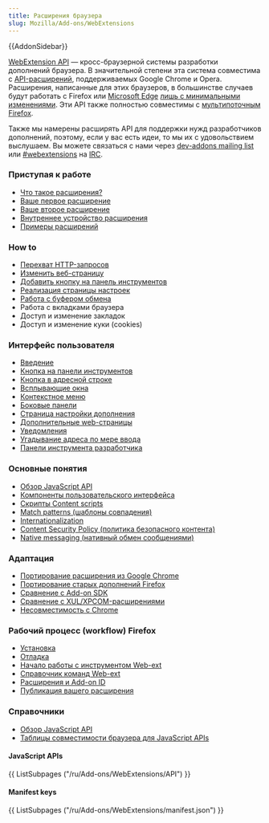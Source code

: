 ```yaml
---
title: Расширения браузера
slug: Mozilla/Add-ons/WebExtensions
---
```


{{AddonSidebar}}

[WebExtension API](/ru/docs/Mozilla/Add-ons/WebExtensions) — кросс-браузерной системы разработки дополнений браузера.
В значительной степени эта система совместима с [API-расширений](https://developer.chrome.com/extensions), поддерживаемых Google Chrome и Opera. Расширения, написанные для этих браузеров, в большинстве случаев будут работать с Firefox или [Microsoft Edge](https://developer.microsoft.com/en-us/microsoft-edge/platform/documentation/extensions/) [лишь с минимальными изменениями](/ru/Add-ons/WebExtensions/Porting_from_Google_Chrome). Эти API также полностью совместимы с [мультипоточным Firefox](/ru/Firefox/Multiprocess_Firefox).

Также мы намерены расширять API для поддержки нужд разработчиков дополнений, поэтому, если у вас есть идеи, то мы их с удовольствием выслушаем. Вы можете связаться с нами через [dev-addons mailing list](https://mail.mozilla.org/listinfo/dev-addons) или [#webextensions](irc://irc.mozilla.org/webextensions) на [IRC](https://wiki.mozilla.org/IRC).

### Приступая к работе

- [Что такое расширения?](/ru/Add-ons/WebExtensions/What_are_WebExtensions)
- [Ваше первое расширение](/ru/Add-ons/WebExtensions/Your_first_WebExtension)
- [Ваше второе расширение](/ru/Add-ons/WebExtensions/Your_second_WebExtension)
- [Внутреннее устройство расширения](/ru/Add-ons/WebExtensions/Anatomy_of_a_WebExtension)
- [Примеры расширений](/ru/Add-ons/WebExtensions/Examples)

### How to

- [Перехват HTTP-запросов](/ru/docs/Mozilla/Add-ons/WebExtensions/Intercept_HTTP_requests)
- [Изменить веб-страницу](/ru/docs/Mozilla/Add-ons/WebExtensions/Modify_a_web_page)
- [Добавить кнопку на панель инструментов](/ru/docs/Mozilla/Add-ons/WebExtensions/Add_a_button_to_the_toolbar)
- [Реализация страницы настроек](/ru/docs/Mozilla/Add-ons/WebExtensions/Implement_a_settings_page)
- [Работа с буфером обмена](/ru/docs/Mozilla/Add-ons/WebExtensions/Interact_with_the_clipboard)
- Работа с вкладками браузера
- Доступ и изменение закладок
- Доступ и изменение куки (cookies)

### Интерфейс пользователя

- [Введение](/ru/docs/Mozilla/Add-ons/WebExtensions/user_interface)
- [Кнопка на панели инструментов](/ru/docs/Mozilla/Add-ons/WebExtensions/user_interface/Browser_action)
- [Кнопка в адресной строке](/ru/docs/Mozilla/Add-ons/WebExtensions/user_interface/Page_actions)
- [Всплывающие окна](/ru/docs/Mozilla/Add-ons/WebExtensions/user_interface/Popups)
- [Контекстное меню](/ru/docs/Mozilla/Add-ons/WebExtensions/user_interface/Context_menu_items)
- [Боковые панели](/ru/docs/Mozilla/Add-ons/WebExtensions/user_interface/Sidebars)
- [Страница настройки дополнения](/ru/docs/Mozilla/Add-ons/WebExtensions/user_interface/Options_page)
- [Дополнительные web-страницы](/ru/docs/Mozilla/Add-ons/WebExtensions/user_interface/Bundled_web_pages)
- [Уведомления](/ru/docs/Mozilla/Add-ons/WebExtensions/user_interface/Notifications)
- [Угадывание адреса по мере ввода](/ru/docs/Mozilla/Add-ons/WebExtensions/user_interface/Omnibox)
- [Панели инструмента разработчика](/ru/docs/Mozilla/Add-ons/WebExtensions/user_interface/devtools_panels)

### Основные понятия

- [Обзор JavaScript API](/ru/docs/Mozilla/Add-ons/WebExtensions/API)
- [Компоненты пользовательского интерфейса](/ru/docs/Mozilla/Add-ons/WebExtensions/User_interface_components)
- [Скрипты Content scripts](/ru/Add-ons/WebExtensions/Content_scripts)
- [Match patterns (шаблоны совпадения)](/ru/Add-ons/WebExtensions/Match_patterns)
- [Internationalization](/ru/docs/Mozilla/Add-ons/WebExtensions/Internationalization)
- [Content Security Policy (политика безопасного контента)](/ru/docs/Mozilla/Add-ons/WebExtensions/Content_Security_Policy)
- [Native messaging (нативный обмен сообщениями)](/ru/docs/Mozilla/Add-ons/WebExtensions/Native_messaging)

### Адаптация

- [Портирование расширения из Google Chrome](/ru/Add-ons/WebExtensions/Porting_from_Google_Chrome)
- [Портирование старых дополнений Firefox](/ru/docs/Mozilla/Add-ons/WebExtensions/Porting_a_legacy_Firefox_add-on)
- [Сравнение с Add-on SDK](/ru/docs/Mozilla/Add-ons/WebExtensions/Comparison_with_the_Add-on_SDK)
- [Сравнение с XUL/XPCOM-расширениями](/ru/docs/Mozilla/Add-ons/WebExtensions/Comparison_with_XUL_XPCOM_extensions)
- [Несовместимость с Chrome](/ru/docs/Mozilla/Add-ons/WebExtensions/Chrome_incompatibilities)

### Рабочий процесс (workflow) Firefox

- [Установка](/en-US/Add-ons/WebExtensions/Temporary_Installation_in_Firefox)
- [Отладка](/ru/Add-ons/WebExtensions/Debugging)
- [Начало работы с инструментом Web-ext](/ru/docs/Mozilla/Add-ons/WebExtensions/Getting_started_with_web-ext)
- [Справочник команд Web-ext](/ru/docs/Mozilla/Add-ons/WebExtensions/web-ext_command_reference)
- [Расширения и Add-on ID](/ru/docs/Mozilla/Add-ons/WebExtensions/WebExtensions_and_the_Add-on_ID)
- [Публикация вашего расширения](/ru/docs/Mozilla/Add-ons/WebExtensions/Publishing_your_WebExtension)

### Справочники

- [Обзор JavaScript API](/ru/docs/Mozilla/Add-ons/WebExtensions/API)
- [Таблицы совместимости браузера для JavaScript APIs](/ru/Add-ons/WebExtensions/Browser_support_for_JavaScript_APIs)

#### JavaScript APIs

{{ ListSubpages ("/ru/Add-ons/WebExtensions/API") }}

#### Manifest keys

{{ ListSubpages ("/ru/Add-ons/WebExtensions/manifest.json") }}
